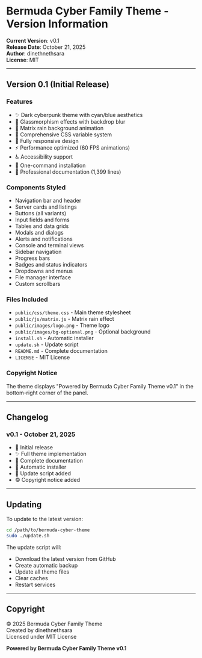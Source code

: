# Bermuda Cyber Family Theme - Version Information

**Current Version**: v0.1  
**Release Date**: October 21, 2025  
**Author**: dinethnethsara  
**License**: MIT

---

## Version 0.1 (Initial Release)

### Features
- ✨ Dark cyberpunk theme with cyan/blue aesthetics
- 💎 Glassmorphism effects with backdrop blur
- 🌊 Matrix rain background animation
- 🎨 Comprehensive CSS variable system
- 📱 Fully responsive design
- ⚡ Performance optimized (60 FPS animations)
- ♿ Accessibility support
- 🔧 One-command installation
- 📖 Professional documentation (1,399 lines)

### Components Styled
- Navigation bar and header
- Server cards and listings
- Buttons (all variants)
- Input fields and forms
- Tables and data grids
- Modals and dialogs
- Alerts and notifications
- Console and terminal views
- Sidebar navigation
- Progress bars
- Badges and status indicators
- Dropdowns and menus
- File manager interface
- Custom scrollbars

### Files Included
- `public/css/theme.css` - Main theme stylesheet
- `public/js/matrix.js` - Matrix rain effect
- `public/images/logo.png` - Theme logo
- `public/images/bg-optional.png` - Optional background
- `install.sh` - Automatic installer
- `update.sh` - Update script
- `README.md` - Complete documentation
- `LICENSE` - MIT License

### Copyright Notice
The theme displays "Powered by Bermuda Cyber Family Theme v0.1" in the bottom-right corner of the panel.

---

## Changelog

### v0.1 - October 21, 2025
- 🎉 Initial release
- ✨ Full theme implementation
- 📖 Complete documentation
- 🔧 Automatic installer
- 🔄 Update script added
- © Copyright notice added

---

## Updating

To update to the latest version:

```bash
cd /path/to/bermuda-cyber-theme
sudo ./update.sh
```

The update script will:
- Download the latest version from GitHub
- Create automatic backup
- Update all theme files
- Clear caches
- Restart services

---

## Copyright

© 2025 Bermuda Cyber Family Theme  
Created by dinethnethsara  
Licensed under MIT License

**Powered by Bermuda Cyber Family Theme v0.1**
